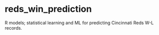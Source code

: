 # reds_win_prediction
R models; statistical learning and ML for predicting Cincinnati Reds W-L records. 
